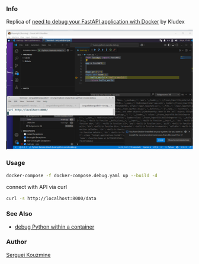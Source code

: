 
### Info
Replica of
[need to debug your FastAPI application with Docker](https://github.com/Kludex/fastapi-docker-debug)
by Kludex

![working](screenshots/vscode.png)
### Usage

```sh
docker-compose -f docker-compose.debug.yaml up --build -d
```
connect with API via curl

```sh
curl -s http://localhost:8000/data
```

### See Also
  * [debug Python within a container](https://code.visualstudio.com/docs/containers/debug-python)

  
### Author
[Serguei Kouzmine](kouzmine_serguei@yahoo.com)
